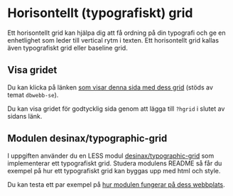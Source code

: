 Horisontellt (typografiskt) grid
=========================

Ett horisontellt grid kan hjälpa dig att få ordning på din typografi och ge en enhetlighet som leder till vertical rytm i texten. Ett horisontellt grid kallas även typografiskt grid eller baseline grid.



Visa gridet
-------------------------

Du kan klicka på länken [som visar denna sida med dess grid](verktyg/horisontellt-grid?hgrid) (stöds av temat `dbwebb-se`).

Du kan visa gridet för godtycklig sida genom att lägga till `?hgrid` i slutet av sidans länk.


<!--
Ett magiskt nummer
-------------------------


-->




Modulen desinax/typographic-grid
-------------------------

I uppgiften använder du en LESS modul [desinax/typographic-grid](https://github.com/desinax/typographic-grid/) som implementerar ett typografiskt grid. Studera modulens README så får du exempel på hur ett typografiskt grid kan byggas upp med html och style.

Du kan testa ett par exempel på [hur modulen fungerar på dess webbplats](https://desinax.github.io/typographic-grid/htdocs/).
